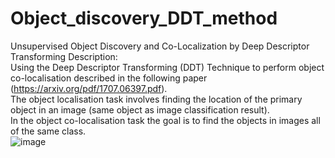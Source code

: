 # Object_discovery_DDT_method
Unsupervised Object Discovery and Co-Localization by Deep Descriptor Transforming
Description:<br>
Using the Deep Descriptor Transforming (DDT) Technique to perform object co-localisation described in the following paper (https://arxiv.org/pdf/1707.06397.pdf). <br>
The object localisation task involves finding the location of the primary object in an image (same object as image classification result). <br>
In the object co-localisation task the goal is to find the objects in images all of the same class.<br>
![image](https://user-images.githubusercontent.com/45408401/221372835-f7a9aa2e-cd84-4b38-ab3b-10060e220785.png)

